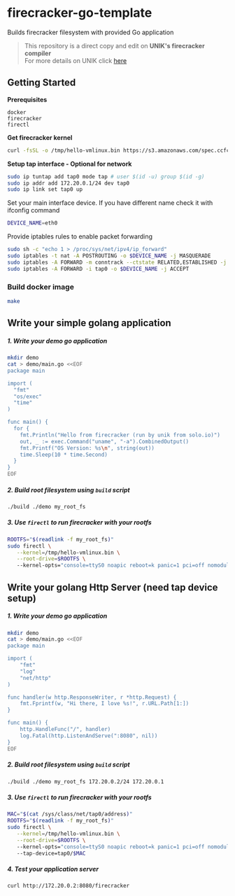 # firecracker-go-template
Builds firecracker filesystem with provided Go application   
   
> This repository is a direct copy and edit on **UNIK's firecracker compiler**  
> For more details on UNIK click [here](https://github.com/solo-io/unik)  
  
  
## Getting Started
   
**Prerequisites**
```text
docker
firecracker
firectl
```
**Get firecracker kernel**
```bash
curl -fsSL -o /tmp/hello-vmlinux.bin https://s3.amazonaws.com/spec.ccfc.min/img/hello/kernel/hello-vmlinux.bin
```


**Setup tap interface - Optional for network**
```bash
sudo ip tuntap add tap0 mode tap # user $(id -u) group $(id -g)
sudo ip addr add 172.20.0.1/24 dev tap0
sudo ip link set tap0 up
```
Set your main interface device. If you have different name check it with ifconfig command
```bash
DEVICE_NAME=eth0
```
Provide iptables rules to enable packet forwarding
```bash
sudo sh -c "echo 1 > /proc/sys/net/ipv4/ip_forward"
sudo iptables -t nat -A POSTROUTING -o $DEVICE_NAME -j MASQUERADE
sudo iptables -A FORWARD -m conntrack --ctstate RELATED,ESTABLISHED -j ACCEPT
sudo iptables -A FORWARD -i tap0 -o $DEVICE_NAME -j ACCEPT
```
   
### Build docker image
```bash
make
```

## Write your simple golang application  
   
##### 1. Write your demo go application
```bash
mkdir demo
cat > demo/main.go <<EOF
package main

import (
  "fmt"
  "os/exec"
  "time"
)

func main() {
  for {
    fmt.Println("Hello from firecracker (run by unik from solo.io)")
    out, _ := exec.Command("uname", "-a").CombinedOutput()
    fmt.Printf("OS Version: %s\n", string(out))
    time.Sleep(10 * time.Second)
  }
}
EOF
```
    
##### 2. Build root filesystem using `build` script
```bash
./build ./demo my_root_fs
```
   
##### 3. Use `firectl` to run firecracker with your rootfs
```bash
ROOTFS="$(readlink -f my_root_fs)"
sudo firectl \
   --kernel=/tmp/hello-vmlinux.bin \
   --root-drive=$ROOTFS \ 
   --kernel-opts="console=ttyS0 noapic reboot=k panic=1 pci=off nomodules rw" 
```
    
## Write your golang Http Server (need tap device setup)
   
##### 1. Write your demo go application
```bash
mkdir demo
cat > demo/main.go <<EOF
package main

import (
    "fmt"
    "log"
    "net/http"
)

func handler(w http.ResponseWriter, r *http.Request) {
    fmt.Fprintf(w, "Hi there, I love %s!", r.URL.Path[1:])
}

func main() {
    http.HandleFunc("/", handler)
    log.Fatal(http.ListenAndServe(":8080", nil))
}
EOF
```
    
##### 2. Build root filesystem using `build` script
```bash
./build ./demo my_root_fs 172.20.0.2/24 172.20.0.1
```
   
##### 3. Use `firectl` to run firecracker with your rootfs
```bash
MAC="$(cat /sys/class/net/tap0/address)"
ROOTFS="$(readlink -f my_root_fs)"
sudo firectl \
   --kernel=/tmp/hello-vmlinux.bin \
   --root-drive=$ROOTFS \ 
   --kernel-opts="console=ttyS0 noapic reboot=k panic=1 pci=off nomodules rw" \ 
   --tap-device=tap0/$MAC
```

##### 4. Test your application server
```bash
curl http://172.20.0.2:8080/firecracker
```
